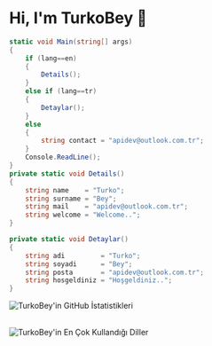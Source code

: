 # Hi, I'm TurkoBey 👋

```csharp
static void Main(string[] args)
{
	if (lang==en)
	{
		Details();
	}
	else if (lang==tr)
	{
		Detaylar();
	}
	else
	{
		string contact = "apidev@outlook.com.tr";
	}
	Console.ReadLine();
}
private static void Details()
{
	string name    = "Turko";
	string surname = "Bey";
	string mail    = "apidev@outlook.com.tr";
	string welcome = "Welcome..";
}

private static void Detaylar()
{
	string adi         = "Turko";
	string soyadi      = "Bey";
	string posta       = "apidev@outlook.com.tr";
	string hosgeldiniz = "Hoşgeldiniz..";
}
```
  ![TurkoBey'in GitHub İstatistikleri](https://github-readme-stats.vercel.app/api?username=TurkoBey&show_icons=true&theme=dark)<br><br>
  
  ![TurkoBey'in En Çok Kullandığı Diller](https://github-readme-stats.vercel.app/api/top-langs/?username=TurkoBey&layout=compact&theme=dark)




         

